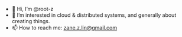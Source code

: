- 👋 Hi, I’m @root-z
- 👀 I’m interested in cloud & distributed systems, and generally about creating things.
- 📫 How to reach me: zane.z.lin@gmail.com

<!---
root-z/root-z is a ✨ special ✨ repository because its `README.md` (this file) appears on your GitHub profile.
You can click the Preview link to take a look at your changes.
--->
